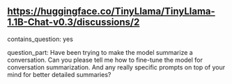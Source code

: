 ## https://huggingface.co/TinyLlama/TinyLlama-1.1B-Chat-v0.3/discussions/2

contains_question: yes

question_part: Have been trying to make the model summarize a conversation. Can you please tell me how to fine-tune the model for conversation summarization. And any really specific prompts on top of your mind for better detailed summaries?